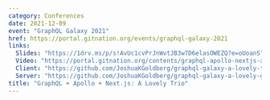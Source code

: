 ```yaml
---
category: Conferences
date: 2021-12-09
event: "GraphQL Galaxy 2021"
href: https://portal.gitnation.org/events/graphql-galaxy-2021
links:
  Slides: "https://1drv.ms/p/s!AvUc1cvPrJnWvtJB3w7D6elasOWEZQ?e=oUoanS"
  Video: "https://portal.gitnation.org/contents/graphql-apollo-nextjs-a-lovely-trio"
  Client: "https://github.com/JoshuaKGoldberg/graphql-galaxy-a-lovely-trio"
  Server: "https://github.com/JoshuaKGoldberg/graphql-galaxy-a-lovely-graphql-server"
title: "GraphQL + Apollo + Next.js: A Lovely Trio"
---
```

